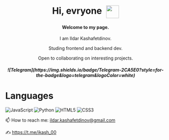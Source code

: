 <h1 align="center">Hi, evryone&nbsp;&nbsp;<img align="top" src="https://github.com/blackcater/blackcater/raw/main/images/Hi.gif" height="40" width="40"/></h1>
<h4 align="center">Welcome to my page.</h4>
<p align="center">I am Ildar Kashafetdinov.</p>
<p align="center">Studing frontend and backend dev.</p>
<p align="center">Open to collaborating on interesting projects.</p>
<h5 align="center">![Telegram](https://img.shields.io/badge/Telegram-2CA5E0?style=for-the-badge&logo=telegram&logoColor=white)</h5> 

# Languages
![JavaScript](https://img.shields.io/badge/javascript-%23323330.svg?style=for-the-badge&logo=javascript&logoColor=%23F7DF1E)
![Python](https://img.shields.io/badge/python-3670A0?style=for-the-badge&logo=python&logoColor=ffdd54)
![HTML5](https://img.shields.io/badge/html5-%23E34F26.svg?style=for-the-badge&logo=html5&logoColor=white)
![CSS3](https://img.shields.io/badge/css3-%231572B6.svg?style=for-the-badge&logo=css3&logoColor=white)

📫 How to reach me: ildar.kashafetdinov@gmail.com

✍️ https://t.me/ikash_00
